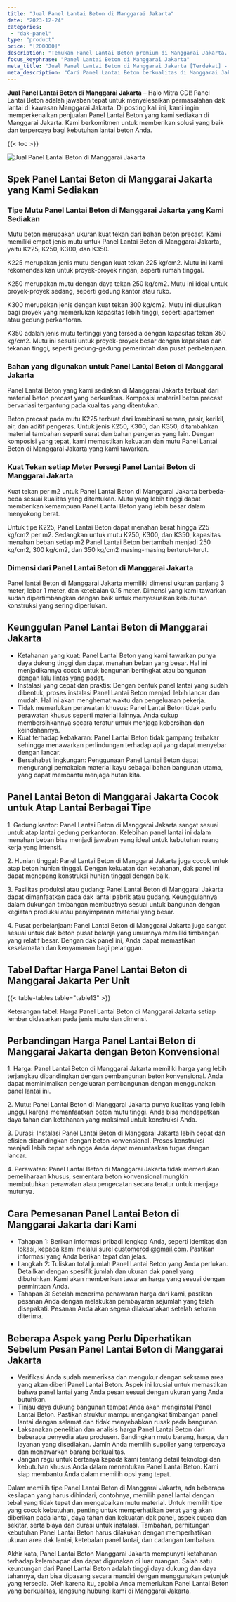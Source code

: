 ```yaml
---
title: "Jual Panel Lantai Beton di Manggarai Jakarta"
date: "2023-12-24"
categories:
 - "dak-panel"
type: "product"
price: "[200000]"
description: "Temukan Panel Lantai Beton premium di Manggarai Jakarta. Panel Lantai Beton dirancang untuk kebutuhan konstruksi modern dengan performa andalan. Dapatkan info lengkap."
focus_keyphrase: "Panel Lantai Beton di Manggarai Jakarta"
meta_title: "Jual Panel Lantai Beton di Manggarai Jakarta [Terdekat] - CDI"
meta_description: "Cari Panel Lantai Beton berkualitas di Manggarai Jakarta?. Tersedia Panel Lantai Beton premium untuk pembangunan. Harga terbaik hanya di sini."
---
```


**Jual Panel Lantai Beton di Manggarai Jakarta** – Halo Mitra CDI! Panel Lantai Beton adalah jawaban tepat untuk menyelesaikan permasalahan dak lantai di kawasan Manggarai Jakarta. Di posting kali ini, kami ingin memperkenalkan penjualan Panel Lantai Beton yang kami sediakan di Manggarai Jakarta. Kami berkomitmen untuk memberikan solusi yang baik dan terpercaya bagi kebutuhan lantai beton Anda.

{{< toc >}}

![Jual Panel Lantai Beton di Manggarai Jakarta](/images/dak-panel/dak-panel-05.jpg)

## Spek Panel Lantai Beton di Manggarai Jakarta yang Kami Sediakan

### Tipe Mutu Panel Lantai Beton di Manggarai Jakarta yang Kami Sediakan

Mutu beton merupakan ukuran kuat tekan dari bahan beton precast. Kami memiliki empat jenis mutu untuk Panel Lantai Beton di Manggarai Jakarta, yaitu K225, K250, K300, dan K350.

K225 merupakan jenis mutu dengan kuat tekan 225 kg/cm2. Mutu ini kami rekomendasikan untuk proyek-proyek ringan, seperti rumah tinggal.

K250 merupakan mutu dengan daya tekan 250 kg/cm2. Mutu ini ideal untuk proyek-proyek sedang, seperti gedung kantor atau ruko.

K300 merupakan jenis dengan kuat tekan 300 kg/cm2. Mutu ini diusulkan bagi proyek yang memerlukan kapasitas lebih tinggi, seperti apartemen atau gedung perkantoran.

K350 adalah jenis mutu tertinggi yang tersedia dengan kapasitas tekan 350 kg/cm2. Mutu ini sesuai untuk proyek-proyek besar dengan kapasitas dan tekanan tinggi, seperti gedung-gedung pemerintah dan pusat perbelanjaan.

### Bahan yang digunakan untuk Panel Lantai Beton di Manggarai Jakarta

Panel Lantai Beton yang kami sediakan di Manggarai Jakarta terbuat dari material beton precast yang berkualitas. Komposisi material beton precast bervariasi tergantung pada kualitas yang ditentukan.

Beton precast pada mutu K225 terbuat dari kombinasi semen, pasir, kerikil, air, dan aditif pengeras. Untuk jenis K250, K300, dan K350, ditambahkan material tambahan seperti serat dan bahan pengeras yang lain. Dengan komposisi yang tepat, kami memastikan kekuatan dan mutu Panel Lantai Beton di Manggarai Jakarta yang kami tawarkan.

### Kuat Tekan setiap Meter Persegi Panel Lantai Beton di Manggarai Jakarta

Kuat tekan per m2 untuk Panel Lantai Beton di Manggarai Jakarta berbeda-beda sesuai kualitas yang ditentukan. Mutu yang lebih tinggi dapat memberikan kemampuan Panel Lantai Beton yang lebih besar dalam menyokong berat.

Untuk tipe K225, Panel Lantai Beton dapat menahan berat hingga 225 kg/cm2 per m2. Sedangkan untuk mutu K250, K300, dan K350, kapasitas menahan beban setiap m2 Panel Lantai Beton bertambah menjadi 250 kg/cm2, 300 kg/cm2, dan 350 kg/cm2 masing-masing berturut-turut.

### Dimensi dari Panel Lantai Beton di Manggarai Jakarta

Panel lantai Beton di Manggarai Jakarta memiliki dimensi ukuran panjang 3 meter, lebar 1 meter, dan ketebalan 0.15 meter. Dimensi yang kami tawarkan sudah dipertimbangkan dengan baik untuk menyesuaikan kebutuhan konstruksi yang sering diperlukan.

## Keunggulan Panel Lantai Beton di Manggarai Jakarta

*   Ketahanan yang kuat: Panel Lantai Beton yang kami tawarkan punya daya dukung tinggi dan dapat menahan beban yang besar. Hal ini menjadikannya cocok untuk bangunan bertingkat atau bangunan dengan lalu lintas yang padat.
*   Instalasi yang cepat dan praktis: Dengan bentuk panel lantai yang sudah dibentuk, proses instalasi Panel Lantai Beton menjadi lebih lancar dan mudah. Hal ini akan menghemat waktu dan pengeluaran pekerja.
*   Tidak memerlukan perawatan khusus: Panel Lantai Beton tidak perlu perawatan khusus seperti material lainnya. Anda cukup membersihkannya secara teratur untuk menjaga kebersihan dan keindahannya.
*   Kuat terhadap kebakaran: Panel Lantai Beton tidak gampang terbakar sehingga menawarkan perlindungan terhadap api yang dapat menyebar dengan lancar.
*   Bersahabat lingkungan: Penggunaan Panel Lantai Beton dapat mengurangi pemakaian material kayu sebagai bahan bangunan utama, yang dapat membantu menjaga hutan kita.

## Panel Lantai Beton di Manggarai Jakarta Cocok untuk Atap Lantai Berbagai Tipe

1\.  Gedung kantor: Panel Lantai Beton di Manggarai Jakarta sangat sesuai untuk atap lantai gedung perkantoran. Kelebihan panel lantai ini dalam menahan beban bisa menjadi jawaban yang ideal untuk kebutuhan ruang kerja yang intensif.

2\.  Hunian tinggal: Panel Lantai Beton di Manggarai Jakarta juga cocok untuk atap beton hunian tinggal. Dengan kekuatan dan ketahanan, dak panel ini dapat menopang konstruksi hunian tinggal dengan baik.

3\.  Fasilitas produksi atau gudang: Panel Lantai Beton di Manggarai Jakarta dapat dimanfaatkan pada dak lantai pabrik atau gudang. Keunggulannya dalam dukungan timbangan membuatnya sesuai untuk bangunan dengan kegiatan produksi atau penyimpanan material yang besar.

4\.  Pusat perbelanjaan: Panel Lantai Beton di Manggarai Jakarta juga sangat sesuai untuk dak beton pusat belanja yang umumnya memiliki timbangan yang relatif besar. Dengan dak panel ini, Anda dapat memastikan keselamatan dan kenyamanan bagi pelanggan.

## Tabel Daftar Harga Panel Lantai Beton di Manggarai Jakarta Per Unit

{{< table-tables table="table13" >}}

Keterangan tabel: Harga Panel Lantai Beton di Manggarai Jakarta setiap lembar didasarkan pada jenis mutu dan dimensi.

## Perbandingan Harga Panel Lantai Beton di Manggarai Jakarta dengan Beton Konvensional

1\.  Harga: Panel Lantai Beton di Manggarai Jakarta memiliki harga yang lebih terjangkau dibandingkan dengan pembangunan beton konvensional. Anda dapat meminimalkan pengeluaran pembangunan dengan menggunakan panel lantai ini.

2\.  Mutu: Panel Lantai Beton di Manggarai Jakarta punya kualitas yang lebih unggul karena memanfaatkan beton mutu tinggi. Anda bisa mendapatkan daya tahan dan ketahanan yang maksimal untuk konstruksi Anda.

3\.  Durasi: Instalasi Panel Lantai Beton di Manggarai Jakarta lebih cepat dan efisien dibandingkan dengan beton konvensional. Proses konstruksi menjadi lebih cepat sehingga Anda dapat menuntaskan tugas dengan lancar.

4\.  Perawatan: Panel Lantai Beton di Manggarai Jakarta tidak memerlukan pemeliharaan khusus, sementara beton konvensional mungkin membutuhkan perawatan atau pengecatan secara teratur untuk menjaga mutunya.

## Cara Pemesanan Panel Lantai Beton di Manggarai Jakarta dari Kami

*   Tahapan 1: Berikan informasi pribadi lengkap Anda, seperti identitas dan lokasi, kepada kami melalui surel customercdi@gmail.com. Pastikan informasi yang Anda berikan tepat dan jelas.
*   Langkah 2: Tuliskan total jumlah Panel Lantai Beton yang Anda perlukan. Detailkan dengan spesifik jumlah dan ukuran dak panel yang dibutuhkan. Kami akan memberikan tawaran harga yang sesuai dengan permintaan Anda.
*   Tahapan 3: Setelah menerima penawaran harga dari kami, pastikan pesanan Anda dengan melakukan pembayaran sejumlah yang telah disepakati. Pesanan Anda akan segera dilaksanakan setelah setoran diterima.

## Beberapa Aspek yang Perlu Diperhatikan Sebelum Pesan Panel Lantai Beton di Manggarai Jakarta

*   Verifikasi Anda sudah memeriksa dan mengukur dengan seksama area yang akan diberi Panel Lantai Beton. Aspek ini krusial untuk memastikan bahwa panel lantai yang Anda pesan sesuai dengan ukuran yang Anda butuhkan.
*   Tinjau daya dukung bangunan tempat Anda akan menginstal Panel Lantai Beton. Pastikan struktur mampu mengangkat timbangan panel lantai dengan selamat dan tidak menyebabkan rusak pada bangunan.
*   Laksanakan penelitian dan analisis harga Panel Lantai Beton dari beberapa penyedia atau produsen. Bandingkan mutu barang, harga, dan layanan yang disediakan. Jamin Anda memilih supplier yang terpercaya dan menawarkan barang berkualitas.
*   Jangan ragu untuk bertanya kepada kami tentang detail teknologi dan kebutuhan khusus Anda dalam menentukan Panel Lantai Beton. Kami siap membantu Anda dalam memilih opsi yang tepat.

Dalam memilih tipe Panel Lantai Beton di Manggarai Jakarta, ada beberapa kesilapan yang harus dihindari, contohnya, memilih panel lantai dengan tebal yang tidak tepat dan mengabaikan mutu material. Untuk memilih tipe yang cocok kebutuhan, penting untuk memperhatikan berat yang akan diberikan pada lantai, daya tahan dan kekuatan dak panel, aspek cuaca dan sekitar, serta biaya dan durasi untuk instalasi. Tambahan, perhitungan kebutuhan Panel Lantai Beton harus dilakukan dengan memperhatikan ukuran area dak lantai, ketebalan panel lantai, dan cadangan tambahan.

Akhir kata, Panel Lantai Beton Manggarai Jakarta mempunyai ketahanan terhadap kelembapan dan dapat digunakan di luar ruangan. Salah satu keuntungan dari Panel Lantai Beton adalah tinggi daya dukung dan daya tahannya, dan bisa dipasang secara mandiri dengan menggunakan petunjuk yang tersedia. Oleh karena itu, apabila Anda memerlukan Panel Lantai Beton yang berkualitas, langsung hubungi kami di Manggarai Jakarta.